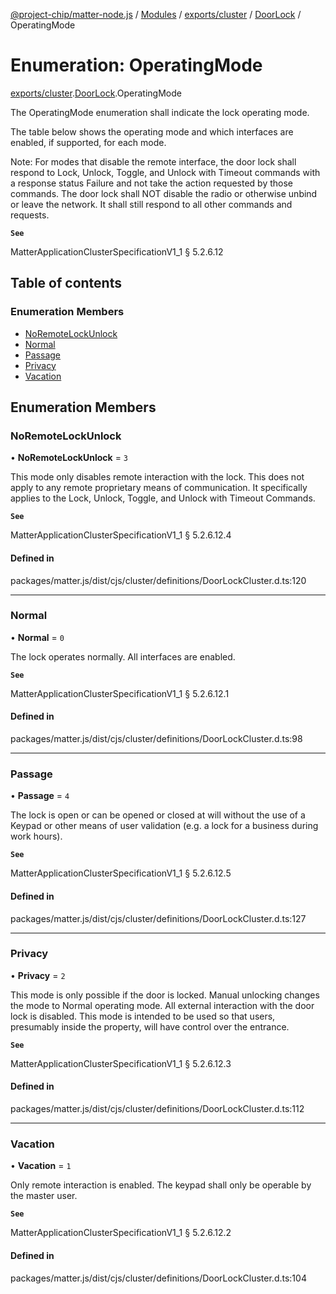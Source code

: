 [@project-chip/matter-node.js](../README.md) / [Modules](../modules.md) / [exports/cluster](../modules/exports_cluster.md) / [DoorLock](../modules/exports_cluster.DoorLock.md) / OperatingMode

# Enumeration: OperatingMode

[exports/cluster](../modules/exports_cluster.md).[DoorLock](../modules/exports_cluster.DoorLock.md).OperatingMode

The OperatingMode enumeration shall indicate the lock operating mode.

The table below shows the operating mode and which interfaces are enabled, if supported, for each mode.

Note: For modes that disable the remote interface, the door lock shall respond to Lock, Unlock, Toggle, and
Unlock with Timeout commands with a response status Failure and not take the action requested by those commands.
The door lock shall NOT disable the radio or otherwise unbind or leave the network. It shall still respond to
all other commands and requests.

**`See`**

MatterApplicationClusterSpecificationV1_1 § 5.2.6.12

## Table of contents

### Enumeration Members

- [NoRemoteLockUnlock](exports_cluster.DoorLock.OperatingMode.md#noremotelockunlock)
- [Normal](exports_cluster.DoorLock.OperatingMode.md#normal)
- [Passage](exports_cluster.DoorLock.OperatingMode.md#passage)
- [Privacy](exports_cluster.DoorLock.OperatingMode.md#privacy)
- [Vacation](exports_cluster.DoorLock.OperatingMode.md#vacation)

## Enumeration Members

### NoRemoteLockUnlock

• **NoRemoteLockUnlock** = ``3``

This mode only disables remote interaction with the lock. This does not apply to any remote proprietary
means of communication. It specifically applies to the Lock, Unlock, Toggle, and Unlock with Timeout
Commands.

**`See`**

MatterApplicationClusterSpecificationV1_1 § 5.2.6.12.4

#### Defined in

packages/matter.js/dist/cjs/cluster/definitions/DoorLockCluster.d.ts:120

___

### Normal

• **Normal** = ``0``

The lock operates normally. All interfaces are enabled.

**`See`**

MatterApplicationClusterSpecificationV1_1 § 5.2.6.12.1

#### Defined in

packages/matter.js/dist/cjs/cluster/definitions/DoorLockCluster.d.ts:98

___

### Passage

• **Passage** = ``4``

The lock is open or can be opened or closed at will without the use of a Keypad or other means of user
validation (e.g. a lock for a business during work hours).

**`See`**

MatterApplicationClusterSpecificationV1_1 § 5.2.6.12.5

#### Defined in

packages/matter.js/dist/cjs/cluster/definitions/DoorLockCluster.d.ts:127

___

### Privacy

• **Privacy** = ``2``

This mode is only possible if the door is locked. Manual unlocking changes the mode to Normal operating
mode. All external interaction with the door lock is disabled. This mode is intended to be used so that
users, presumably inside the property, will have control over the entrance.

**`See`**

MatterApplicationClusterSpecificationV1_1 § 5.2.6.12.3

#### Defined in

packages/matter.js/dist/cjs/cluster/definitions/DoorLockCluster.d.ts:112

___

### Vacation

• **Vacation** = ``1``

Only remote interaction is enabled. The keypad shall only be operable by the master user.

**`See`**

MatterApplicationClusterSpecificationV1_1 § 5.2.6.12.2

#### Defined in

packages/matter.js/dist/cjs/cluster/definitions/DoorLockCluster.d.ts:104
